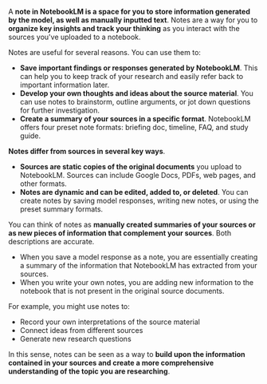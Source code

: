 A **note in NotebookLM is a space for you to store information generated by the model, as well as manually inputted text**. Notes are a way for you to **organize key insights and track your thinking** as you interact with the sources you've uploaded to a notebook.  

Notes are useful for several reasons. You can use them to:

*   **Save important findings or responses generated by NotebookLM**. This can help you to keep track of your research and easily refer back to important information later.
*   **Develop your own thoughts and ideas about the source material**. You can use notes to brainstorm, outline arguments, or jot down questions for further investigation.
*   **Create a summary of your sources in a specific format**. NotebookLM offers four preset note formats: briefing doc, timeline, FAQ, and study guide.

**Notes differ from sources in several key ways**. 

*   **Sources are static copies of the original documents** you upload to NotebookLM. Sources can include Google Docs, PDFs, web pages, and other formats.
*   **Notes are dynamic and can be edited, added to, or deleted**. You can create notes by saving model responses, writing new notes, or using the preset summary formats.  

You can think of notes as **manually created summaries of your sources or as new pieces of information that complement your sources**. Both descriptions are accurate. 

*   When you save a model response as a note, you are essentially creating a summary of the information that NotebookLM has extracted from your sources. 
*   When you write your own notes, you are adding new information to the notebook that is not present in the original source documents. 

For example, you might use notes to:

*   Record your own interpretations of the source material
*   Connect ideas from different sources
*   Generate new research questions

In this sense, notes can be seen as a way to **build upon the information contained in your sources and create a more comprehensive understanding of the topic you are researching**.
